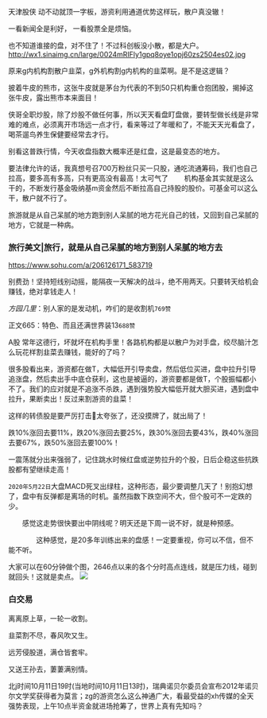 天津股侠
动不动就顶一字板，游资利用通道优势这样玩，散户真没辙！

一看新闻全是利好，
一看股票全是烦恼。

也不知道谁接的盘，对不住了！不过科创板没小散，都是大户。 ​​​​
http://wx1.sinaimg.cn/large/0024mRIFly1gpq8oye1opj60zs2504es02.jpg

原来g内机构割散户韭菜，g外机构割g内机构的韭菜啊。是不是这逻辑？ ​​​​

披着牛皮的熊市，这张牛皮就是茅台为代表的不到50只机构重仓抱团股，揭掉这张牛皮，露出熊市本来面目！

侠哥全职炒股，除了炒股不做任何事，所以天天看盘盯盘做，要转型做长线是非常难的难点，必须离开市场远一点才行，看来等过了年暖和了，不能天天光看盘了，喝茶遛鸟养生保健要经常去才行。 ​​​​

别看这普跌行情，今天收盘指数大概率还是红盘，这是最变态的地方。

要法律允许的话，我真想号召700万粉丝只买一只股，通吃流通筹码，我们也自己拉高，要多高有多高，只有更高没有最高！太可气了
　　机构基金其实就是这么干的，不断发行基金吸纳基m资金然后不断拉高自己持股的股价。可基金可以这么干，散户就不行了。

旅游就是从自己呆腻的地方跑到别人呆腻的地方花光自己的钱，又回到自己呆腻的地方，它就是一种病。

### 旅行美文|旅行，就是从自己呆腻的地方到别人呆腻的地方去
https://www.sohu.com/a/206126171_583719

别费劲！坚持短线别动摇，能隔夜一天解决的战斗，绝不用两天。只要转天给机会赚钱，绝对拿钱走人！

_方园几里_：别人家的是发动机，咋们的是收割机`769赞`

正文665：特色、而且还满世界装13`688赞`

A股 常年这德行，坏就坏在机构手里！各路机构都是以散户为对手盘，绞尽脑汁怎么玩花样割韭菜去赚钱，能好的了吗？ ​​​​

很多股看出来，游资都在做T，大幅低开引导卖盘，然后低位买进，盘中拉升引导追涨盘，然后卖出手中底仓获利，这也是被逼的，游资要都是做T，个股振幅都小不了。我们的应对就是不追涨不杀跌，遇到强势股大幅低开就大胆买进，遇到盘中拉升，果断卖出！反过来割游资的韭菜！ ​​​​

这样的转债股是要严厉打击👊太夸张了，还没摸牌了，就出局了！ ​​​​

跌10%涨回去要11%，跌20%涨回去要25%，跌30%涨回去要43%，跌40%涨回去要67%，跌50%涨回去要100%！

一震荡就分出来强弱了，记住跳水时候红盘或逆势拉升的个股，日后企稳这些抗跌股都有望继续走高！

`2020年5月22日`大盘MACD死叉出绿柱，这种形态，最少要调整几天了！别抱幻想了，盘中有反弹都是离场的时机。虽然指数下跌空间不大，但个股可不一定跌的少。

　　感觉这走势很快要出中阴线呢？明天还是下周一说不好，就是种预感。

　　　　这种感觉，是20多年训练出来的盘感！一定要重视，你可以不信，但不能不听。

大家可以在60分钟做个图，2646点以来的各个分时高点连线，就是压力线，碰到就回头！这就是卖点。
![](https://wx4.sinaimg.cn/large/710f2ff5ly1gekubhhkjaj25mo480kjs.jpg)

### 白交易

离离原上草，一轮一收割。

韭菜割不尽，春风吹又生。

远芳侵股道，满仓皆套牢。

又送王孙去，萋萋满别情。

北j时间10月11日19时(当地时间10月11日13时)，瑞典诺贝尔委员会宣布2012年诺贝尔文学奖获得者为莫言；zg的游资怎么这么神通广大，看最受益的xh传媒的全天强势表现，上午10点半资金就进场抢筹了，世界上真有先知吗？ ​​​​
